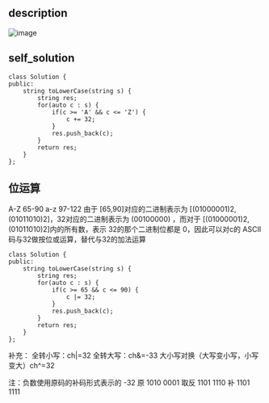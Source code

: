 ## description
![image](https://github.com/ethan686/leetcode/assets/73508499/797a1cf7-66c4-4f04-b3ad-7f0aeb181d4f)
## self_solution
```
class Solution {
public:
    string toLowerCase(string s) {
        string res;
        for(auto c : s) {
            if(c >= 'A' && c <= 'Z') {
                c += 32;
            }
            res.push_back(c);
        }
        return res;
    }
};
```
## 位运算
A-Z 65-90
a-z 97-122
由于 [65,90]对应的二进制表示为 [(01000001)2,(01011010)2]，32对应的二进制表示为 (00100000)
，而对于 [(01000001)2,(01011010)2]内的所有数，表示 32的那个二进制位都是 0，因此可以对c的 ASCII 码与32做按位或运算，替代与32的加法运算
```
class Solution {
public:
    string toLowerCase(string s) {
        string res;
        for(auto c : s) {
            if(c >= 65 && c <= 90) {
                c |= 32;
            }
            res.push_back(c);
        }
        return res;
    }
};
```
补充：
全转小写：ch|=32
全转大写：ch&=-33
大小写对换（大写变小写，小写变大）ch^=32

注：负数使用原码的补码形式表示的
-32 
原  1010 0001
取反 1101 1110
补   1101 1111

